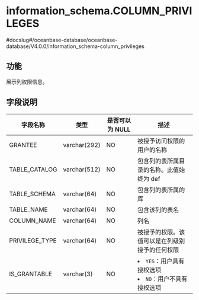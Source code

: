 information_schema.COLUMN_PRIVILEGES 
=========================================================
#docslug#/oceanbase-database/oceanbase-database/V4.0.0/information_schema-column_privileges


功能 
--------------------

展示列权限信息。

字段说明 
----------------------



|      字段名称      |      类型      | 是否可以为 NULL |                                                            描述                                                             |
|----------------|--------------|------------|---------------------------------------------------------------------------------------------------------------------------|
| GRANTEE        | varchar(292) | NO         | 被授予访问权限的用户的名称                                                                                                             |
| TABLE_CATALOG  | varchar(512) | NO         | 包含列的表所属目录的名称。此值始终为 def                                                                                                    |
| TABLE_SCHEMA   | varchar(64)  | NO         | 包含列的表所属的库                                                                                                                 |
| TABLE_NAME     | varchar(64)  | NO         | 包含该列的表名                                                                                                                   |
| COLUMN_NAME    | varchar(64)  | NO         | 列名                                                                                                                        |
| PRIVILEGE_TYPE | varchar(64)  | NO         | 被授予的权限。该值可以是在列级别授予的任何权限                                                                                                   |
| IS_GRANTABLE   | varchar(3)   | NO         | <li> `YES`：用户具有授权选项   <li> `NO`：用户不具有授权选项    |


